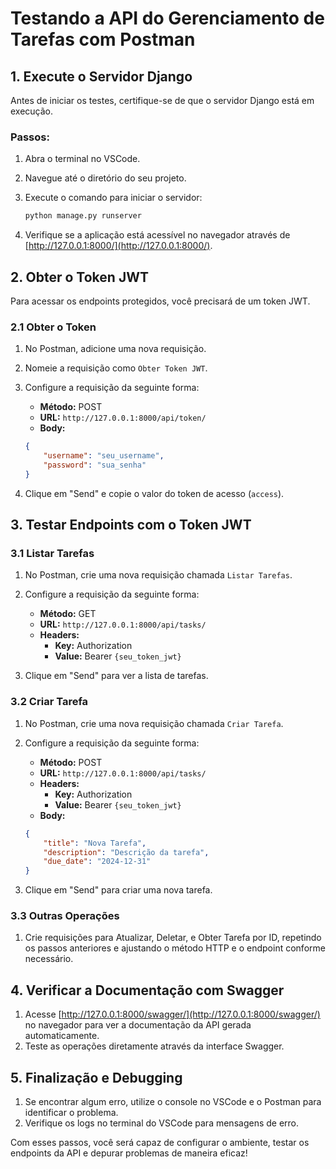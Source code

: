 # Testando a API do Gerenciamento de Tarefas com Postman

## 1. Execute o Servidor Django

Antes de iniciar os testes, certifique-se de que o servidor Django está em execução.

### Passos:

1. Abra o terminal no VSCode.
2. Navegue até o diretório do seu projeto.
3. Execute o comando para iniciar o servidor:

    ```bash
    python manage.py runserver
    ```

4. Verifique se a aplicação está acessível no navegador através de [http://127.0.0.1:8000/](http://127.0.0.1:8000/).

## 2. Obter o Token JWT

Para acessar os endpoints protegidos, você precisará de um token JWT.

### 2.1 Obter o Token

1. No Postman, adicione uma nova requisição.
2. Nomeie a requisição como `Obter Token JWT`.
3. Configure a requisição da seguinte forma:
    - **Método:** POST
    - **URL:** `http://127.0.0.1:8000/api/token/`
    - **Body:**

    ```json
    {
        "username": "seu_username",
        "password": "sua_senha"
    }
    ```

4. Clique em "Send" e copie o valor do token de acesso (`access`).

## 3. Testar Endpoints com o Token JWT

### 3.1 Listar Tarefas

1. No Postman, crie uma nova requisição chamada `Listar Tarefas`.
2. Configure a requisição da seguinte forma:
    - **Método:** GET
    - **URL:** `http://127.0.0.1:8000/api/tasks/`
    - **Headers:**
        - **Key:** Authorization
        - **Value:** Bearer `{seu_token_jwt}`

3. Clique em "Send" para ver a lista de tarefas.

### 3.2 Criar Tarefa

1. No Postman, crie uma nova requisição chamada `Criar Tarefa`.
2. Configure a requisição da seguinte forma:
    - **Método:** POST
    - **URL:** `http://127.0.0.1:8000/api/tasks/`
    - **Headers:**
        - **Key:** Authorization
        - **Value:** Bearer `{seu_token_jwt}`
    - **Body:**

    ```json
    {
        "title": "Nova Tarefa",
        "description": "Descrição da tarefa",
        "due_date": "2024-12-31"
    }
    ```

3. Clique em "Send" para criar uma nova tarefa.

### 3.3 Outras Operações

1. Crie requisições para Atualizar, Deletar, e Obter Tarefa por ID, repetindo os passos anteriores e ajustando o método HTTP e o endpoint conforme necessário.

## 4. Verificar a Documentação com Swagger

1. Acesse [http://127.0.0.1:8000/swagger/](http://127.0.0.1:8000/swagger/) no navegador para ver a documentação da API gerada automaticamente.
2. Teste as operações diretamente através da interface Swagger.

## 5. Finalização e Debugging

1. Se encontrar algum erro, utilize o console no VSCode e o Postman para identificar o problema.
2. Verifique os logs no terminal do VSCode para mensagens de erro.

Com esses passos, você será capaz de configurar o ambiente, testar os endpoints da API e depurar problemas de maneira eficaz!

